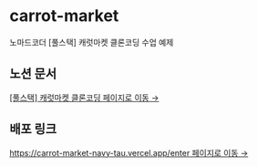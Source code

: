 # carrot-market

노마드코더 [풀스택] 캐럿마켓 클론코딩 수업 예제

## 노션 문서

[[풀스택] 캐럿마켓 클론코딩 페이지로 이동 →](https://seemly-mile-d41.notion.site/6df26066b441404eb20b8f68496a9a4a?pvs=4)

## 배포 링크

[https://carrot-market-navy-tau.vercel.app/enter 페이지로 이동 →](https://carrot-market-navy-tau.vercel.app/enter)

